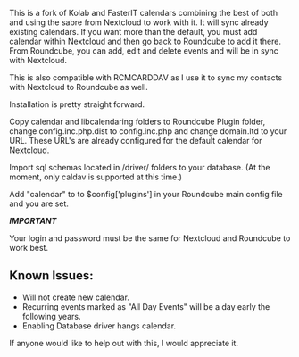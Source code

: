 This is a fork of Kolab and FasterIT calendars combining the best of both and using the sabre from Nextcloud to work with it. 
It will sync already existing calendars. If you want more than the default, you must add calendar within Nextcloud
and then go back to Roundcube to add it there. From Roundcube, you can add, edit and delete events and will be in sync
with Nextcloud.

This is also compatible with RCMCARDDAV as I use it to sync my contacts with Nextcloud to Roundcube as well.

Installation is pretty straight forward.

Copy calendar and libcalendaring folders to Roundcube Plugin folder, change config.inc.php.dist to config.inc.php
and change domain.ltd to your URL. These URL's are already configured for the default calendar for Nextcloud.

Import sql schemas located in /driver/ folders to your database. (At the moment, only caldav is supported at this time.)

Add "calendar" to to $config['plugins'] in your Roundcube main config file and you are set.

***IMPORTANT***

Your login and password must be the same for Nextcloud and Roundcube to work best.

Known Issues:
-------
* Will not create new calendar.
* Recurring events marked as "All Day Events" will be a day early the following years.
* Enabling Database driver hangs calendar.

If anyone would like to help out with this, I would appreciate it.
